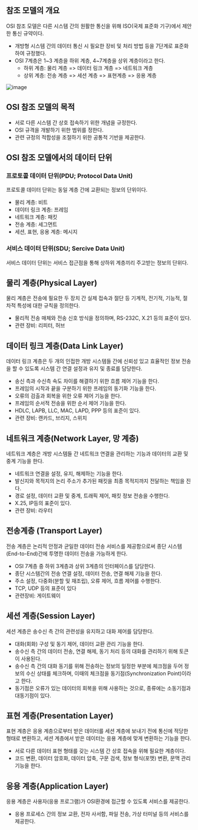 ## 참조 모델의 개요

OSI 참조 모델은 다른 시스템 간의 원활한 통신을 위해 ISO(국제 표준화 기구)에서 제안한 통신 규약이다.

- 개방형 시스템 간의 데이터 통신 시 필요한 장비 및 처리 방법 등을 7단계로 표준화하여 규정했다.
- OSI 7계층은 1~3 계층을 하위 계층, 4~7계층을 상위 계층이라고 한다.
  - 하위 계층: 물리 계층 => 데이터 링크 계층 => 네트워크 계층
  - 상위 계층: 전송 계층 => 세션 계층 => 표현계층 => 응용 계층

![image](https://github.com/user-attachments/assets/90daf4eb-29e4-493e-a9a6-373ee0e4708d)

## OSI 참조 모델의 목적

- 서로 다른 시스템 간 상호 접속하기 위한 개념을 규정한다.
- OSI 규격을 개발하기 위한 범위를 정한다.
- 관련 규정의 적합성을 조절하기 위한 공통적 기반을 제공한다.

## OSI 참조 모델에서의 데이터 단위

### 프로토콜 데이터 단위(PDU; Protocol Data Unit)

프로토콜 데이터 단위는 동일 계층 간에 교환되는 정보의 단위이다.

- 물리 계층: 비트
- 데이터 링크 계층: 프레임
- 네트워크 계층: 패킷
- 전송 계층: 세그먼트
- 세션, 표현, 응용 계층: 메시지

### 서비스 데이터 단위(SDU; Sercive Data Unit)

서비스 데이터 단위는 서비스 접근점을 통해 상하위 계층끼리 주고받는 정보의 단위다.

## 물리 계층(Physical Layer)

물리 계층은 전송에 필요한 두 장치 간 실제 접속과 절단 등 기계적, 전기적, 기능적, 절차적 특성에 대한 규칙을 정의한다.

- 물리적 전송 매체와 전송 신호 방식을 정의하며, RS-232C, X.21 등의 표준이 있다.
- 관련 장비: 리피터, 허브

## 데이터 링크 계층(Data Link Layer)

데이터 링크 계층은 두 개의 인접한 개방 시스템들 간에 신뢰성 있고 효율적인 정보 전송을 할 수 있도록 시스템 간 연결 설정과 유지 및 종료를 담당한다.

- 송신 측과 수신측 속도 차이를 해결하기 위한 흐름 제어 기능을 한다.
- 프레임의 시작과 끝을 구분하기 위한 프레임의 동기화 기능을 한다.
- 오류의 검출과 회복을 위한 오류 제어 기능을 한다.
- 프레임의 순서적 전송을 위한 순서 제어 기능을 한다.
- HDLC, LAPB, LLC, MAC, LAPD, PPP 등의 표준이 있다.
- 관련 장비: 랜카드, 브리지, 스위치

## 네트워크 계층(Network Layer, 망 계층)

네트워크 계층은 개방 시스템들 간 네트워크 연결을 관리하는 기능과 데이터의 교환 및 중계 기능을 한다.

- 네트워크 연결을 설정, 유지, 해제하는 기능을 한다.
- 발신지와 목적지의 논리 주소가 추가된 패킷을 최종 목적지까지 전달하는 책임을 진다.
- 경로 설정, 데이터 교환 및 중계, 트래픽 제어, 패킷 정보 전송을 수행한다.
- X.25, IP등의 표준이 있다.
- 관련 장비: 라우터

## 전송계층 (Transport Layer)

전송 계층은 논리적 안정과 균일한 데이터 전송 서비스를 제공함으로써 종단 시스템(End-to-End)간에 투명한 데이터 전송을 가능하게 한다.

- OSI 7계층 중 하위 3계층과 상위 3계층의 인터페이스를 담당한다.
- 종단 시스템간의 전송 연결 설정, 데이터 전송, 연결 해제 기능을 한다.
- 주소 설정, 다중화(분할 및 재조립), 오류 제어, 흐름 제어를 수행한다.
- TCP, UDP 등의 표준이 있다
- 관련장비: 게이트웨이

## 세션 계층(Session Layer)

세션 계층은 송수신 측 간의 관련성을 유지하고 대화 제어를 담당한다.

- 대화(회화) 구성 및 동기 제어, 데이터 교환 관리 기능을 한다.
- 송수신 측 간의 데이터 전송, 연결 해제, 동기 처리 등의 대화를 관리하기 위해 토큰이 사용된다.
- 송수신 측 간의 대화 동기를 위해 전송하는 정보의 일정한 부분에 체크점을 두어 정보의 수신 상태를 체크하며, 이때의 체크점을 동기점(Synchronization Point)이라고 한다.
- 동기점은 오류가 있는 데이터의 회복을 위해 사용하는 것으로, 종류에는 소동기점과 대동기점이 있다.

## 표현 계층(Presentation Layer)

표현 계층은 응용 계층으로부터 받은 데이터를 세션 계층에 보내기 전에 통신에 적당한 형태로 변환하고, 세션 계층에서 받은 데이터는 응용 계층에 맞게 변환하는 기능을 한다.

- 서로 다른 데이터 표현 형태를 갖는 시스템 간 상호 접속을 위해 필요한 계층이다.
- 코드 변환, 데이터 암호화, 데이터 압축, 구문 검색, 정보 형식(포맷) 변환, 문맥 관리 기능을 한다.

## 응용 계층(Application Layer)

응용 계층은 사용자(응용 프로그램)가 OSI환경에 접근할 수 있도록 서비스를 제공한다.

- 응용 프로세스 간의 정보 교환, 전자 사서함, 파일 전송, 가상 터미널 등의 서비스를 제공한다.
